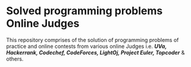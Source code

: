Solved programming problems Online Judges
=========================================

This repository comprises of the solution of programming problems of practice and online contests from various online Judges i.e. <b><i>UVa, Hackerrank, Codechef, CodeForces, LightOj, Project Euler, Topcoder</i></b> &amp; others.
